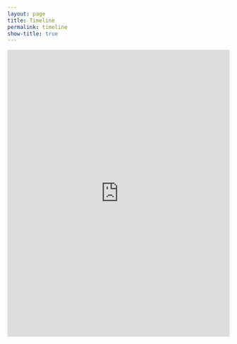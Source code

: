 ```yaml
---
layout: page
title: Timeline
permalink: timeline
show-title: true
---
```

<iframe src='https://cdn.knightlab.com/libs/timeline3/latest/embed/index.html?source=1VG2NoQyO7LZsAjs7npp7VB1UO-mJab4Ce-QnMHcipg8&font=Default&lang=en&initial_zoom=2&height=650' width='100%' height='650' webkitallowfullscreen mozallowfullscreen allowfullscreen frameborder='0'></iframe>
                                
